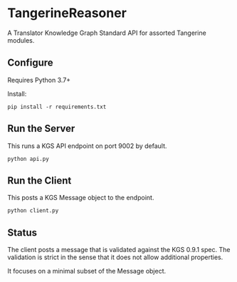 # TangerineReasoner

A Translator Knowledge Graph Standard API for assorted Tangerine modules.

## Configure
Requires Python 3.7+

Install:
```
pip install -r requirements.txt
```

## Run the Server
This runs a KGS API endpoint on port 9002 by default.
```
python api.py
```

## Run the Client
This posts a KGS Message object to the endpoint.
```
python client.py
```

## Status
The client posts a message that is validated against the KGS 0.9.1 spec. The validation is strict in the sense that it does not allow additional properties.

It focuses on a minimal subset of the Message object.
 
